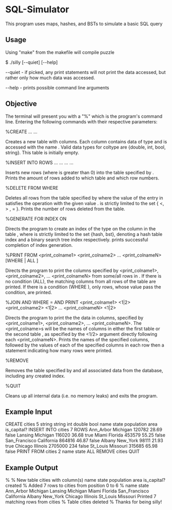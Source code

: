 # SQL-Simulator

This program uses maps, hashes, and BSTs to simulate a basic SQL query


## Usage

Using "make" from the makefile will compile puzzle

$ ./silly [--quiet] [--help]

--quiet - if picked, any print statements will not print the data accessed, but rather
only how much data was accessed.

--help - prints possible command line arguments

## Objective

The terminal will present you with a "%" which is the program's command line. Entering the
following commands with their respective parameters:

%CREATE <tablename> <N> <coltype1> <coltype2> ... <coltypeN> <colname1> <colname2> ... <colnameN>

Creates a new table with <N> columns. Each column contains data of type <coltype> and is accessed
with the name <colname>. Valid data types for coltype are {double, int, bool, string}. This table is initially empty.


%INSERT INTO <tablename> <N> ROWS
<value11> <value12> ... <value1M>
<value21> <value22> ... <value2M>
...
<valueN1> <valueN2> ... <valueNM>

Inserts <N> new rows (where <N> is greater than 0) into the table specified by <tablename>. Prints
the amount of rows added to which table and which row numbers.


%DELETE FROM <tablename> WHERE <colname> <OP> <value>

Deletes all rows from the table specified by <tablename> where the value of the entry in <colname>
satisfies the operation <OP> with the given value <value>. <OP> is strictly limited to the set { <, > , = }.
Prints the number of rows deleted from the table.


%GENERATE FOR <tablename> <indextype> INDEX ON <colname>

Directs the program to create an index of the type <indextype> on the column <colname> in the table
<tablename>, where <indextype> is strictly limited to the set {hash, bst}, denoting a hash table
index and a binary search tree index respectively. prints successful completion of index generation.


%PRINT FROM <tablename> <N> <print_colname1> <print_colname2> ... <print_colnameN>
[WHERE <colname> <OP> <value> | ALL ]

Directs the program to print the columns specified by <print_colname1>, <print_colname2>, ...
<print_colnameN> from some/all rows in <tablename>. If there is no condition (ALL), the matching columns
from all rows of the table are printed. If there is a condition (WHERE <colname> <OP> <value>), only rows,
whose <colname> value pass the condition, are printed.


%JOIN <tablename1> AND <tablename2> WHERE <colname1> = <colname2> AND PRINT <N>
<print_colname1> <1|2> <print_colname2> <1|2> ... <print_colnameN> <1|2>

Directs the program to print the the data in <N> columns, specified by <print_colname1>,
<print_colname2>, ... <print_colnameN>. The <print_colname>s will be the names of
columns in either the first table <tablename1> or the second table <tablename2>, as specified by the
<1/2> argument directly following each <print_colnameN>. Prints the names of the specified columns, followed by the values of each of the specified
columns in each row then a statement indicating how many rows were printed.


%REMOVE <tablename>

Removes the table specified by <tablename> and all associated data from the database, including any
created index.


%QUIT

Cleans up all internal data (i.e. no memory leaks) and exits the program.


## Example Input

CREATE cities 5 string string int double bool name state population area is_capital?
INSERT INTO cities 7 ROWS
Ann_Arbor Michigan 120782 28.69 false
Lansing Michigan 116020 36.68 true
Miami Florida 453579 55.25 false
San_Francisco California 864816 46.87 false
Albany New_York 98111 21.93 true
Chicago Illinois 2705000 234 false
St_Louis Missouri 315685 65.98 false
PRINT FROM cities 2 name state ALL
REMOVE cities
QUIT


## Example Output

% % New table cities with column(s) name state population area is_capital? created
% Added 7 rows to cities from position 0 to 6
% name state 
Ann_Arbor Michigan 
Lansing Michigan 
Miami Florida 
San_Francisco California 
Albany New_York 
Chicago Illinois 
St_Louis Missouri 
Printed 7 matching rows from cities
% Table cities deleted
% Thanks for being silly!
